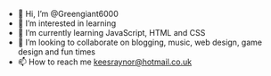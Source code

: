 - 👋 Hi, I’m @Greengiant6000
- 👀 I’m interested in learning
- 🌱 I’m currently learning JavaScript, HTML and CSS
- 💞️ I’m looking to collaborate on blogging, music, web design, game design and fun times
- 📫 How to reach me keesraynor@hotmail.co.uk

<!---
Greengiant6000/Greengiant6000 is a ✨ special ✨ repository because its `README.md` (this file) appears on your GitHub profile.
You can click the Preview link to take a look at your changes.
--->

